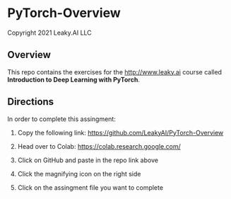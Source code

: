 # PyTorch-Overview

Copyright 2021 Leaky.AI LLC

## Overview
This repo contains the exercises for the http://www.leaky.ai course called <b>Introduction to Deep Learning with PyTorch</b>.

## Directions
In order to complete this assingment:

1.  Copy the following link:
https://github.com/LeakyAI/PyTorch-Overview

2.  Head over to Colab:
https://colab.research.google.com/

3.  Click on GitHub and paste in the repo link above

4.  Click the magnifying icon on the right side

5.  Click on the assingment file you want to complete


